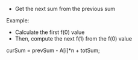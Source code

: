 - Get the next sum from the previous sum

Example:
- Calculate the first f(0) value
- Then, compute the next f(1) from the f(0) value

 curSum = prevSum - A[i]*n + totSum;